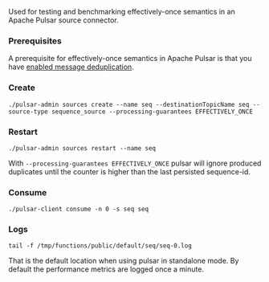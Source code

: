 Used for testing and benchmarking effectively-once semantics in an Apache Pulsar source connector.

### Prerequisites
A prerequisite for effectively-once semantics in Apache Pulsar is that you have [enabled message deduplication](https://pulsar.apache.org/docs/en/cookbooks-deduplication/#how-it-works).

### Create
```
./pulsar-admin sources create --name seq --destinationTopicName seq --source-type sequence_source --processing-guarantees EFFECTIVELY_ONCE
```

### Restart
```
./pulsar-admin sources restart --name seq
```
With `--processing-guarantees EFFECTIVELY_ONCE` pulsar will ignore produced duplicates until the counter is higher than the last persisted sequence-id.

### Consume
```
./pulsar-client consume -n 0 -s seq seq
```

### Logs
```
tail -f /tmp/functions/public/default/seq/seq-0.log
``` 
That is the default location when using pulsar in standalone mode. By default the performance metrics are logged once a minute.
